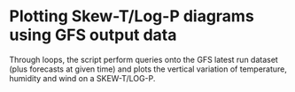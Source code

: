 # Plotting Skew-T/Log-P diagrams using GFS output data
Through loops, the script perform queries onto the GFS latest run dataset (plus forecasts at given time) and plots the vertical variation of temperature, humidity and wind on a SKEW-T/LOG-P.
